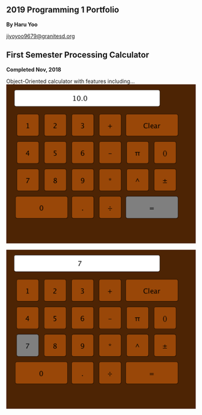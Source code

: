 ## 2019 Programming 1 Portfolio
**By Haru Yoo**

jiyoyoo9679@granitesd.org

## First Semester Processing Calculator
**Completed Nov, 2018**

Object-Oriented calculator with features including...
![Calculator Buttons](https://github.com/hyy9679/Programming-Portfolio-2019/blob/master/Images/Screen%20Shot%202019-05-08%20at%201.37.38%20PM.png)

![Calculator Buttons](https://github.com/hyy9679/Programming-Portfolio-2019/blob/master/Images/CalcScreenshot.png)

